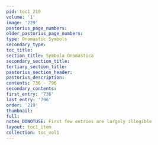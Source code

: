 ```yaml
---
pid: toc1_219
volume: '1'
image: '229'
pastorius_page_numbers: 
older_pastorius_page_numbers: 
type: Onomastic Symbols
secondary_type: 
toc_title: 
section_title: Symbola Onomastica
secondary_section_title: 
tertiary_section_title: 
pastorius_section_header: 
pastorius_description: 
contents: 736 - 796
secondary_contents: 
first_entry: '736'
last_entry: '796'
order: '219'
thumbnail: 
full: 
notes_DONOTUSE: First few entries are largely illegible
layout: toc1_item
collection: toc_vol1
---
```

